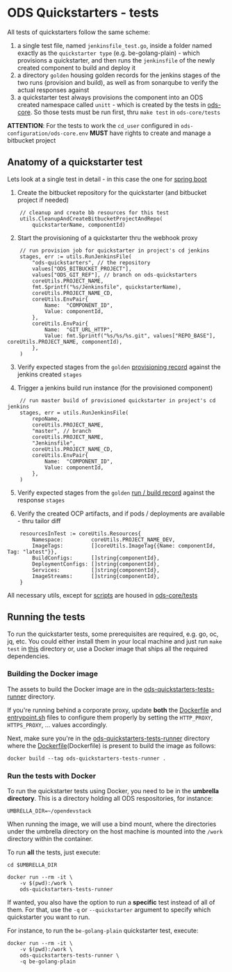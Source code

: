 # ODS Quickstarters - tests

All tests of quickstarters follow the same scheme:

1. a single test file, named `jenkinsfile_test.go`, inside a folder named exactly as the `quickstarter type` (e.g. be-golang-plain) - which provisions a quickstarter, and then runs the `jenkinsfile` of the newly created component to build and deploy it
1. a directory `golden` housing golden records for the jenkins stages of the two runs (provision and build), as well as from sonarqube to verify the actual responses against
1. a quickstarter test always provisions the component into an ODS created namespace called `unitt` - which is created by the tests in [ods-core](https://github.com/opendevstack/ods-core/tree/master/tests). So those tests must be run first, thru `make test` in `ods-core/tests`

**ATTENTION**: For the tests to work the `cd_user` configured in `ods-configuration/ods-core.env` **MUST** have rights to create and manage a bitbucket project

## Anatomy of a quickstarter test
Lets look at a single test in detail - in this case the one for [spring boot](be-java-springboot/jenkinsfile_test.go)

1. Create the bitbucket repository for the quickstarter (and bitbucket project if needed)
```
	// cleanup and create bb resources for this test
	utils.CleanupAndCreateBitbucketProjectAndRepo(
		quickstarterName, componentId)
```

2. Start the provisioning of a quickstarter thru the webhook proxy

```
	// run provision job for quickstarter in project's cd jenkins
	stages, err := utils.RunJenkinsFile(
		"ods-quickstarters", // the repository 
		values["ODS_BITBUCKET_PROJECT"], 
		values["ODS_GIT_REF"], // branch on ods-quickstarters
		coreUtils.PROJECT_NAME,
		fmt.Sprintf("%s/Jenkinsfile", quickstarterName),
		coreUtils.PROJECT_NAME_CD,
		coreUtils.EnvPair{
			Name:  "COMPONENT_ID",
			Value: componentId,
		},
		coreUtils.EnvPair{
			Name:  "GIT_URL_HTTP",
			Value: fmt.Sprintf("%s/%s/%s.git", values["REPO_BASE"], coreUtils.PROJECT_NAME, componentId),
		},
	)
```

3. Verify expected stages from the `golden` [provisioning record](be-java-springboot/golden/jenkins-provision-stages.json) against the jenkins created `stages`

4. Trigger a jenkins build run instance (for the provisioned component)

```
	// run master build of provisioned quickstarter in project's cd jenkins
	stages, err = utils.RunJenkinsFile(
		repoName,
		coreUtils.PROJECT_NAME,
		"master", // branch
		coreUtils.PROJECT_NAME,
		"Jenkinsfile",
		coreUtils.PROJECT_NAME_CD,
		coreUtils.EnvPair{
			Name:  "COMPONENT_ID",
			Value: componentId,
		},
	)
```

5. Verify expected stages from the `golden` [run / build record](be-java-springboot/golden/jenkins-build-stages.json) against the response `stages`

5. Verify the created OCP artifacts, and if pods / deployments are available - thru tailor diff

```
	resourcesInTest := coreUtils.Resources{
		Namespace:         coreUtils.PROJECT_NAME_DEV,
		ImageTags:         []coreUtils.ImageTag{{Name: componentId, Tag: "latest"}},
		BuildConfigs:      []string{componentId},
		DeploymentConfigs: []string{componentId},
		Services:          []string{componentId},
		ImageStreams:      []string{componentId},
	}
```

All necessary utils, except for [scripts](scripts) are housed in [ods-core/tests](https://github.com/opendevstack/ods-core/tree/master/tests/utils)

## Running the tests
To run the quickstarter tests, some prerequisites are required, e.g. go, oc, jq, etc. You could either install them in your local machine and just run `make test` in [this](Makefile) directory or, use a Docker image that ships all the required dependencies.

### Building the Docker image

The assets to build the Docker image are in the [ods-quickstarters-tests-runner](ods-quickstarters-tests-runner) directory.

If you're running behind a corporate proxy, update **both** the [Dockerfile](ods-quickstarters-tests-runner/Dockerfile) and [entrypoint.sh](ods-quickstarters-tests-runner/entrypoint.sh) files to configure them properly by setting the `HTTP_PROXY`, `HTTPS_PROXY`, ... values accordingly.

Next, make sure you're in the [ods-quickstarters-tests-runner](ods-quickstarters-tests-runner) directory where the [Dockerfile](ods-quickstarters-tests-runner/Dockerfile)(Dockerfile) is present to build the image as follows:

```cli
docker build --tag ods-quickstarters-tests-runner .
```

### Run the tests with Docker

To run the quickstarter tests using Docker, you need to be in the **umbrella directory**. This is a directory holding all ODS respositories, for instance:

```cli
UMBRELLA_DIR=~/opendevstack
```

When running the image, we will use a bind mount, where the directories under the umbrella directory on the host machine is mounted into the `/work` directory within the container.

To run **all** the tests, just execute:

```cli
cd $UMBRELLA_DIR

docker run --rm -it \
    -v $(pwd):/work \
    ods-quickstarters-tests-runner
```

If wanted, you also have the option to run a **specific** test instead of all of them. For that, use the `-q` or `--quickstarter` argument to specify which quickstarter you want to run.

For instance, to run the `be-golang-plain` quickstarter test, execute:

```cli
docker run --rm -it \
    -v $(pwd):/work \
    ods-quickstarters-tests-runner \
    -q be-golang-plain
```
